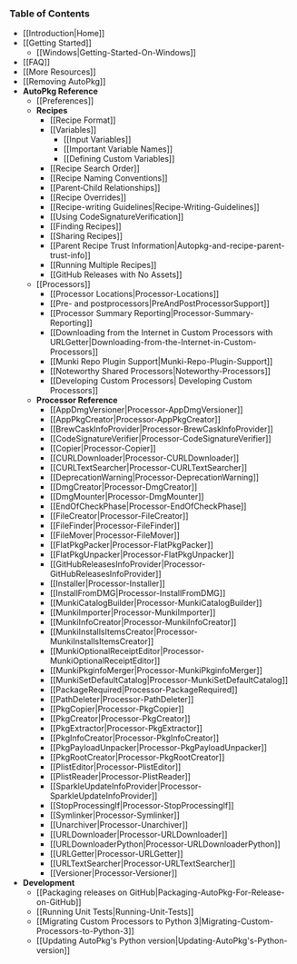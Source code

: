 ### Table of Contents

* [[Introduction|Home]]
* [[Getting Started]]
  * [[Windows|Getting-Started-On-Windows]]
* [[FAQ]]
* [[More Resources]]
* [[Removing AutoPkg]]
* **AutoPkg Reference**
  * [[Preferences]]
  * **Recipes**
      * [[Recipe Format]]
      * [[Variables]]
          * [[Input Variables]]
          * [[Important Variable Names]]
          * [[Defining Custom Variables]]
      * [[Recipe Search Order]]
      * [[Recipe Naming Conventions]]
      * [[Parent‐Child Relationships]]
      * [[Recipe Overrides]]
      * [[Recipe-writing Guidelines|Recipe-Writing-Guidelines]]
      * [[Using CodeSignatureVerification]]
      * [[Finding Recipes]]
      * [[Sharing Recipes]]
      * [[Parent Recipe Trust Information|Autopkg-and-recipe-parent-trust-info]]
      * [[Running Multiple Recipes]]
      * [[GitHub Releases with No Assets]]
  * [[Processors]]
      * [[Processor Locations|Processor-Locations]]
      * [[Pre- and postprocessors|PreAndPostProcessorSupport]]
      * [[Processor Summary Reporting|Processor-Summary-Reporting]]
      * [[Downloading from the Internet in Custom Processors with URLGetter|Downloading-from-the-Internet-in-Custom-Processors]]
      * [[Munki Repo Plugin Support|Munki-Repo-Plugin-Support]]
      * [[Noteworthy Shared Processors|Noteworthy-Processors]]
      * [[Developing Custom Processors| Developing Custom Processors]]
  * **Processor Reference**
      * [[AppDmgVersioner|Processor-AppDmgVersioner]]
      * [[AppPkgCreator|Processor-AppPkgCreator]]
      * [[BrewCaskInfoProvider|Processor-BrewCaskInfoProvider]]
      * [[CodeSignatureVerifier|Processor-CodeSignatureVerifier]]
      * [[Copier|Processor-Copier]]
      * [[CURLDownloader|Processor-CURLDownloader]]
      * [[CURLTextSearcher|Processor-CURLTextSearcher]]
      * [[DeprecationWarning|Processor-DeprecationWarning]]
      * [[DmgCreator|Processor-DmgCreator]]
      * [[DmgMounter|Processor-DmgMounter]]
      * [[EndOfCheckPhase|Processor-EndOfCheckPhase]]
      * [[FileCreator|Processor-FileCreator]]
      * [[FileFinder|Processor-FileFinder]]
      * [[FileMover|Processor-FileMover]]
      * [[FlatPkgPacker|Processor-FlatPkgPacker]]
      * [[FlatPkgUnpacker|Processor-FlatPkgUnpacker]]
      * [[GitHubReleasesInfoProvider|Processor-GitHubReleasesInfoProvider]]
      * [[Installer|Processor-Installer]]
      * [[InstallFromDMG|Processor-InstallFromDMG]]
      * [[MunkiCatalogBuilder|Processor-MunkiCatalogBuilder]]
      * [[MunkiImporter|Processor-MunkiImporter]]
      * [[MunkiInfoCreator|Processor-MunkiInfoCreator]]
      * [[MunkiInstallsItemsCreator|Processor-MunkiInstallsItemsCreator]]
      * [[MunkiOptionalReceiptEditor|Processor-MunkiOptionalReceiptEditor]]
      * [[MunkiPkginfoMerger|Processor-MunkiPkginfoMerger]]
      * [[MunkiSetDefaultCatalog|Processor-MunkiSetDefaultCatalog]]
      * [[PackageRequired|Processor-PackageRequired]]
      * [[PathDeleter|Processor-PathDeleter]]
      * [[PkgCopier|Processor-PkgCopier]]
      * [[PkgCreator|Processor-PkgCreator]]
      * [[PkgExtractor|Processor-PkgExtractor]]
      * [[PkgInfoCreator|Processor-PkgInfoCreator]]
      * [[PkgPayloadUnpacker|Processor-PkgPayloadUnpacker]]
      * [[PkgRootCreator|Processor-PkgRootCreator]]
      * [[PlistEditor|Processor-PlistEditor]]
      * [[PlistReader|Processor-PlistReader]]
      * [[SparkleUpdateInfoProvider|Processor-SparkleUpdateInfoProvider]]
      * [[StopProcessingIf|Processor-StopProcessingIf]]
      * [[Symlinker|Processor-Symlinker]]
      * [[Unarchiver|Processor-Unarchiver]]
      * [[URLDownloader|Processor-URLDownloader]]
      * [[URLDownloaderPython|Processor-URLDownloaderPython]]
      * [[URLGetter|Processor-URLGetter]]
      * [[URLTextSearcher|Processor-URLTextSearcher]]
      * [[Versioner|Processor-Versioner]]
* **Development**
    * [[Packaging releases on GitHub|Packaging-AutoPkg-For-Release-on-GitHub]]
    * [[Running Unit Tests|Running-Unit-Tests]]
    * [[Migrating Custom Processors to Python 3|Migrating-Custom-Processors-to-Python-3]]
    * [[Updating AutoPkg's Python version|Updating-AutoPkg's-Python-version]]
